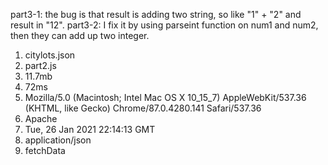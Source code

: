 part3-1: the bug is that result is adding two string, so like "1" + "2" and result in "12".
part3-2: I fix it by using parseint function on num1 and num2, then they can add up two integer. 


1. citylots.json
2. part2.js
3. 11.7mb
4. 72ms
5. Mozilla/5.0 (Macintosh; Intel Mac OS X 10_15_7) AppleWebKit/537.36 (KHTML, like Gecko) Chrome/87.0.4280.141 Safari/537.36
6. Apache
7. Tue, 26 Jan 2021 22:14:13 GMT
8. application/json
9. fetchData
